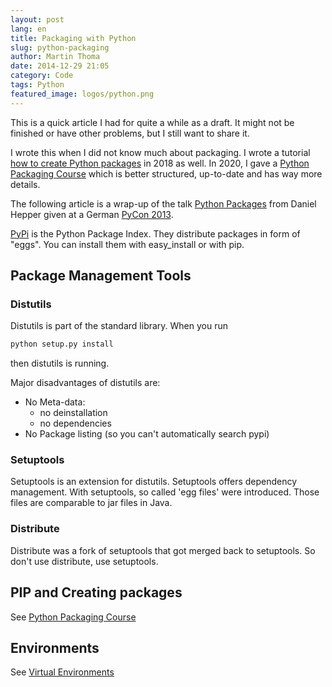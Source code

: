 ```yaml
---
layout: post
lang: en
title: Packaging with Python
slug: python-packaging
author: Martin Thoma
date: 2014-12-29 21:05
category: Code
tags: Python
featured_image: logos/python.png
---
```

<div class="info">This is a quick article I had for quite a while as a draft. It might not be finished or have other problems, but I still want to share it.

I wrote this when I did not know much about packaging. I wrote a tutorial <a href="https://martin-thoma.com/python-projects/">how to create Python packages</a> in 2018 as well. In 2020, I gave a <a href="https://martin-thoma.com/python-packaging-course/">Python Packaging Course</a> which is better structured, up-to-date and has way more details.</div>

The following article is a wrap-up of the talk [Python Packages](https://www.youtube.com/watch?v=MSs3QmHhvpE)
from Daniel Hepper given at a German [PyCon 2013](https://2013.de.pycon.org/schedule/sessions/15/).

[PyPi](https://pypi.python.org/pypi) is the Python Package Index. They distribute
packages in form of "eggs". You can install them with easy_install or with pip.


## Package Management Tools

### Distutils
Distutils is part of the standard library. When you run

```bash
python setup.py install
```

then distutils is running.

Major disadvantages of distutils are:

* No Meta-data:
  * no deinstallation
  * no dependencies
* No Package listing (so you can't automatically search pypi)

### Setuptools

Setuptools is an extension for distutils. Setuptools offers dependency management.
With setuptools, so called 'egg files' were introduced. Those files are comparable
to jar files in Java.

### Distribute

Distribute was a fork of setuptools that got merged back to setuptools. So
don't use distribute, use setuptools.

## PIP and Creating packages

See [Python Packaging Course](https://martin-thoma.com/python-packaging-course/)

## Environments

See [Virtual Environments](https://martin-thoma.com/virtual-environments/)
